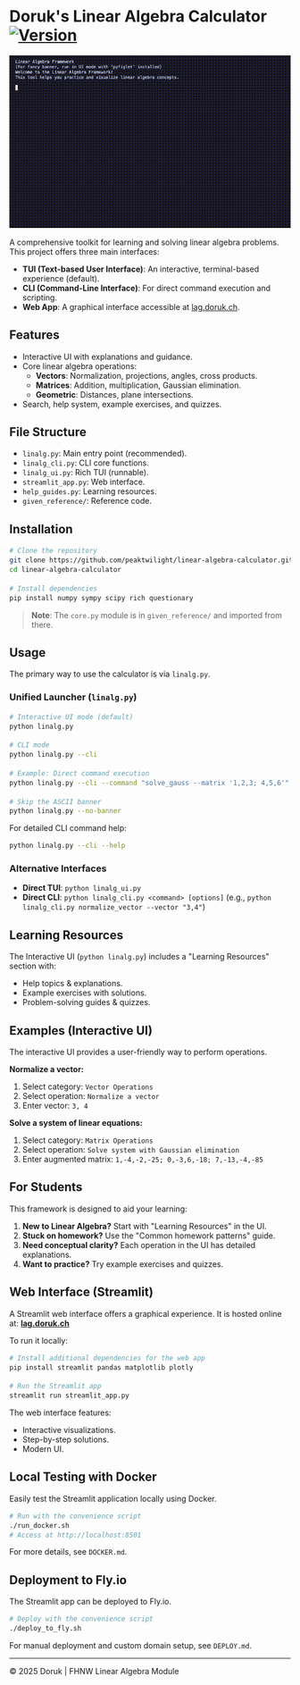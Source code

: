# Doruk's Linear Algebra Calculator [![Version](https://img.shields.io/badge/version-1.4-blue.svg)](https://github.com/peaktwilight/linear-algebra-calculator/releases/tag/v1.4.1)

![CLI Demo](public/Doruks_Algebra_Calculator_CLI.gif)

A comprehensive toolkit for learning and solving linear algebra problems. This project offers three main interfaces:
-   **TUI (Text-based User Interface)**: An interactive, terminal-based experience (default).
-   **CLI (Command-Line Interface)**: For direct command execution and scripting.
-   **Web App**: A graphical interface accessible at [lag.doruk.ch](https://lag.doruk.ch).

## Features

-   Interactive UI with explanations and guidance.
-   Core linear algebra operations:
    -   **Vectors**: Normalization, projections, angles, cross products.
    -   **Matrices**: Addition, multiplication, Gaussian elimination.
    -   **Geometric**: Distances, plane intersections.
-   Search, help system, example exercises, and quizzes.

## File Structure

-   `linalg.py`: Main entry point (recommended).
-   `linalg_cli.py`: CLI core functions.
-   `linalg_ui.py`: Rich TUI (runnable).
-   `streamlit_app.py`: Web interface.
-   `help_guides.py`: Learning resources.
-   `given_reference/`: Reference code.

## Installation

```bash
# Clone the repository
git clone https://github.com/peaktwilight/linear-algebra-calculator.git
cd linear-algebra-calculator

# Install dependencies
pip install numpy sympy scipy rich questionary
```

> **Note**: The `core.py` module is in `given_reference/` and imported from there.

## Usage

The primary way to use the calculator is via `linalg.py`.

### Unified Launcher (`linalg.py`)

```bash
# Interactive UI mode (default)
python linalg.py

# CLI mode
python linalg.py --cli

# Example: Direct command execution
python linalg.py --cli --command "solve_gauss --matrix '1,2,3; 4,5,6'"

# Skip the ASCII banner
python linalg.py --no-banner
```

For detailed CLI command help:
```bash
python linalg.py --cli --help
```

### Alternative Interfaces

-   **Direct TUI**: `python linalg_ui.py`
-   **Direct CLI**: `python linalg_cli.py <command> [options]` (e.g., `python linalg_cli.py normalize_vector --vector "3,4"`)

## Learning Resources

The Interactive UI (`python linalg.py`) includes a "Learning Resources" section with:
- Help topics & explanations.
- Example exercises with solutions.
- Problem-solving guides & quizzes.

## Examples (Interactive UI)

The interactive UI provides a user-friendly way to perform operations.

**Normalize a vector:**
1.  Select category: `Vector Operations`
2.  Select operation: `Normalize a vector`
3.  Enter vector: `3, 4`

**Solve a system of linear equations:**
1.  Select category: `Matrix Operations`
2.  Select operation: `Solve system with Gaussian elimination`
3.  Enter augmented matrix: `1,-4,-2,-25; 0,-3,6,-18; 7,-13,-4,-85`

## For Students

This framework is designed to aid your learning:
1.  **New to Linear Algebra?** Start with "Learning Resources" in the UI.
2.  **Stuck on homework?** Use the "Common homework patterns" guide.
3.  **Need conceptual clarity?** Each operation in the UI has detailed explanations.
4.  **Want to practice?** Try example exercises and quizzes.

## Web Interface (Streamlit)

A Streamlit web interface offers a graphical experience. It is hosted online at:
**[lag.doruk.ch](https://lag.doruk.ch)**

To run it locally:
```bash
# Install additional dependencies for the web app
pip install streamlit pandas matplotlib plotly

# Run the Streamlit app
streamlit run streamlit_app.py
```
The web interface features:
- Interactive visualizations.
- Step-by-step solutions.
- Modern UI.

## Local Testing with Docker

Easily test the Streamlit application locally using Docker.
```bash
# Run with the convenience script
./run_docker.sh
# Access at http://localhost:8501
```
For more details, see `DOCKER.md`.

## Deployment to Fly.io

The Streamlit app can be deployed to Fly.io.
```bash
# Deploy with the convenience script
./deploy_to_fly.sh
```
For manual deployment and custom domain setup, see `DEPLOY.md`.

---

© 2025 Doruk | FHNW Linear Algebra Module
